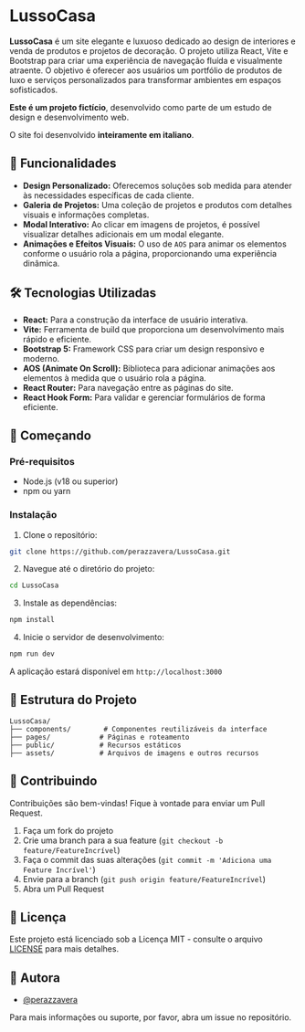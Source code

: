 # LussoCasa 

**LussoCasa** é um site elegante e luxuoso dedicado ao design de interiores e venda de produtos e projetos de decoração. O projeto utiliza React, Vite e Bootstrap para criar uma experiência de navegação fluída e visualmente atraente. O objetivo é oferecer aos usuários um portfólio de produtos de luxo e serviços personalizados para transformar ambientes em espaços sofisticados.

 **Este é um projeto fictício**, desenvolvido como parte de um estudo de design e desenvolvimento web.
 
O site foi desenvolvido **inteiramente em italiano**.

## 🌟 Funcionalidades

- **Design Personalizado:** Oferecemos soluções sob medida para atender às necessidades específicas de cada cliente.
- **Galeria de Projetos:** Uma coleção de projetos e produtos com detalhes visuais e informações completas.
- **Modal Interativo:** Ao clicar em imagens de projetos, é possível visualizar detalhes adicionais em um modal elegante.
- **Animações e Efeitos Visuais:** O uso de `AOS` para animar os elementos conforme o usuário rola a página, proporcionando uma experiência dinâmica.

## 🛠️ Tecnologias Utilizadas

- **React:** Para a construção da interface de usuário interativa.
- **Vite:** Ferramenta de build que proporciona um desenvolvimento mais rápido e eficiente.
- **Bootstrap 5:** Framework CSS para criar um design responsivo e moderno.
- **AOS (Animate On Scroll):** Biblioteca para adicionar animações aos elementos à medida que o usuário rola a página.
- **React Router:** Para navegação entre as páginas do site.
- **React Hook Form:** Para validar e gerenciar formulários de forma eficiente.

## 🚀 Começando

### Pré-requisitos

- Node.js (v18 ou superior)
- npm ou yarn

### Instalação

1. Clone o repositório:
```bash
git clone https://github.com/perazzavera/LussoCasa.git
```

2. Navegue até o diretório do projeto:
```bash
cd LussoCasa
```

3. Instale as dependências:
```bash
npm install
```

4. Inicie o servidor de desenvolvimento:
```bash
npm run dev
```

A aplicação estará disponível em `http://localhost:3000`

## 📁 Estrutura do Projeto

```
LussoCasa/
├── components/        # Componentes reutilizáveis da interface
├── pages/            # Páginas e roteamento
├── public/           # Recursos estáticos
├── assets/           # Arquivos de imagens e outros recursos
```

## 🤝 Contribuindo

Contribuições são bem-vindas! Fique à vontade para enviar um Pull Request.

1. Faça um fork do projeto
2. Crie uma branch para a sua feature (`git checkout -b feature/FeatureIncrível`)
3. Faça o commit das suas alterações (`git commit -m 'Adiciona uma Feature Incrível'`)
4. Envie para a branch (`git push origin feature/FeatureIncrível`)
5. Abra um Pull Request

## 📝 Licença

Este projeto está licenciado sob a Licença MIT - consulte o arquivo [LICENSE](LICENSE) para mais detalhes.

## 👥 Autora

- [@perazzavera](https://github.com/perazzavera)


Para mais informações ou suporte, por favor, abra um issue no repositório.

